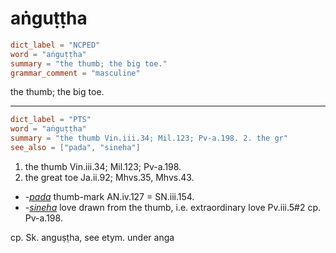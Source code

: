 # aṅguṭṭha

``` toml
dict_label = "NCPED"
word = "aṅguṭṭha"
summary = "the thumb; the big toe."
grammar_comment = "masculine"
```

the thumb; the big toe.

--------------------

``` toml
dict_label = "PTS"
word = "aṅguṭṭha"
summary = "the thumb Vin.iii.34; Mil.123; Pv-a.198. 2. the gr"
see_also = ["pada", "sineha"]
```

1. the thumb Vin.iii.34; Mil.123; Pv\-a.198.
2. the great toe Ja.ii.92; Mhvs.35, Mhvs.43.

* *\-[pada](pada.md)* thumb\-mark AN.iv.127 = SN.iii.154.
* *\-[sineha](sineha.md)* love drawn from the thumb, i.e. extraordinary love Pv.iii.5#2 cp. Pv\-a.198.

cp. Sk. anguṣṭha, see etym. under anga

